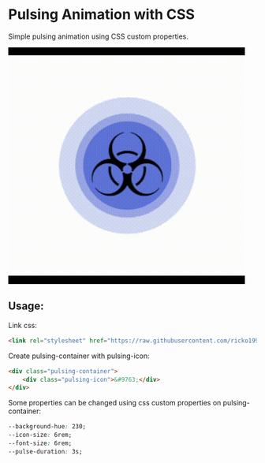 # Pulsing Animation with CSS

Simple pulsing animation using CSS custom properties.

![Preview gif](https://github.com/ricko1995/pulsing-animation-css/blob/master/preview.gif?raw=true)

## Usage:

Link css:

```html
<link rel="stylesheet" href="https://raw.githubusercontent.com/ricko1995/pulsing-animation-css/master/style.css" />
```

Create pulsing-container with pulsing-icon:

```html
<div class="pulsing-container">
	<div class="pulsing-icon">&#9763;</div>
</div>
```

Some properties can be changed using css custom properties on pulsing-container:

```css
--background-hue: 230;
--icon-size: 6rem;
--font-size: 6rem;
--pulse-duration: 3s;
```
